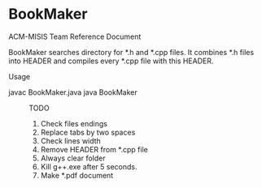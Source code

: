 BookMaker
=========

ACM-MISIS Team Reference Document

BookMaker searches directory for *.h and *.cpp files. It combines *.h files into HEADER and compiles every *.cpp file with this HEADER. 

Usage

javac BookMaker.java
java BookMaker <dir>

TODO

1) Check files endings
2) Replace tabs by two spaces
3) Check lines width
4) Remove HEADER from *.cpp file
5) Always clear folder
6) Kill g++.exe after 5 seconds. 
7) Make *.pdf document



